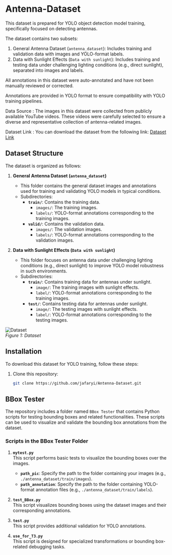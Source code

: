 # Antenna-Dataset
This dataset is prepared for YOLO object detection model training, specifically focused on detecting antennas. 

The dataset contains two subsets:
1. General Antenna Dataset (`antenna_dataset`): Includes training and validation data with images and YOLO-format labels.
2. Data with Sunlight Effects (`Data with sunlight`): Includes training and testing data under challenging lighting conditions (e.g., direct sunlight), separated into images and labels.

All annotations in this dataset were auto-annotated and have not been manually reviewed or corrected.

Annotations are provided in YOLO format to ensure compatibility with YOLO training pipelines.




Data Source :
The images in this dataset were collected from publicly available YouTube videos. These videos were carefully selected to ensure a diverse and representative collection of antenna-related images.

Dataset Link :
You can download the dataset from the following link: [Dataset Link]( https://drive.google.com/file/d/1jFjSSOv4nJ_-z-rTVW3mcS-uE5K7S9_p/view?usp=sharing)


## Dataset Structure
The dataset is organized as follows:

1. **General Antenna Dataset (`antenna_dataset`)**
   - This folder contains the general dataset images and annotations used for training and validating YOLO models in typical conditions.
   - Subdirectories:
     - **`train/`**: Contains the training data.
       - `images/`: The training images.
       - `labels/`: YOLO-format annotations corresponding to the training images.
     - **`valid/`**: Contains the validation data.
       - `images/`: The validation images.
       - `labels/`: YOLO-format annotations corresponding to the validation images.

2. **Data with Sunlight Effects (`Data with sunlight`)**
   - This folder focuses on antenna data under challenging lighting conditions (e.g., direct sunlight) to improve YOLO model robustness in such environments.
   - Subdirectories:
     - **`train/`**: Contains training data for antennas under sunlight.
       - `image/`: The training images with sunlight effects.
       - `label/`: YOLO-format annotations corresponding to the training images.
     - **`test/`**: Contains testing data for antennas under sunlight.
       - `image/`: The testing images with sunlight effects.
       - `label/`: YOLO-format annotations corresponding to the testing images.
      
![Dataset](https://github.com/user-attachments/assets/fde77bf1-6aff-4a08-b601-8ca69c3fb362)  
*Figure 1: Dataset*

## Installation
To download this dataset for YOLO training, follow these steps:

1. Clone this repository:
   ```bash
   git clone https://github.com/jafaryi/Antenna-Dataset.git


## BBox Tester

The repository includes a folder named `BBox Tester` that contains Python scripts for testing bounding boxes and related functionalities. These scripts can be used to visualize and validate the bounding box annotations from the dataset.

### Scripts in the BBox Tester Folder

1. **`mytest.py`**  
   This script performs basic tests to visualize the bounding boxes over the images.  
   - **`path_pic`**: Specify the path to the folder containing your images (e.g., `./antenna_dataset/train/images`).
   - **`path_annotation`**: Specify the path to the folder containing YOLO-format annotation files (e.g., `./antenna_dataset/train/labels`).

2. **`test_BBox.py`**  
   This script visualizes bounding boxes using the dataset images and their corresponding annotations.

3. **`test.py`**  
   This script provides additional validation for YOLO annotations.

4. **`use_for_T3.py`**  
   This script is designed for specialized transformations or bounding box-related debugging tasks.




